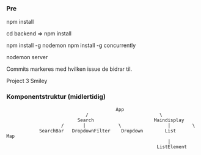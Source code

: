 ### Pre
npm install

cd backend => npm install

npm install -g nodemon
npm install -g concurrently

nodemon server



Commits markeres med hvilken issue de bidrar til. 


Project 3 Smiley


### Komponentstruktur (midlertidig)


                                            App
                                 /                          \              
                              Search                      Maindisplay        
                        /       |            \                 |        \       
                SearchBar   DropdownFilter    Dropdown        List      Map
                                                               |
                                                           ListElement